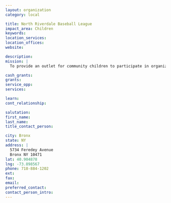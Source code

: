 ```yaml
---
layout: organization
category: local

title: North Riverdale Baseball League
impact_area: Children
keywords: 
location_services: 
location_offices: 
website: 

description: 
mission: |
  To provide an outlet for community children to participate in organized sports.

cash_grants: 
grants: 
service_opp: 
services: 

learn: 
cont_relationship: 

salutation: 
first_name: 
last_name: 
title_contact_person: 

city: Bronx
state: NY
address: |
  5734 Feredey Avenue  
  Bronx NY 10471
lat: 40.904878
lng: -73.898567
phone: 718-884-1202
ext: 
fax: 
email: 
preferred_contact: 
contact_person_intro: 
---
```

